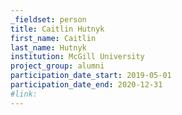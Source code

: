 ```yaml
---
_fieldset: person
title: Caitlin Hutnyk
first_name: Caitlin
last_name: Hutnyk
institution: McGill University
project_group: alumni
participation_date_start: 2019-05-01
participation_date_end: 2020-12-31
#link: 
---
```

